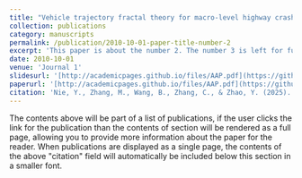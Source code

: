 ```yaml
---
title: "Vehicle trajectory fractal theory for macro-level highway crash rate analysis"
collection: publications
category: manuscripts
permalink: /publication/2010-10-01-paper-title-number-2
excerpt: 'This paper is about the number 2. The number 3 is left for future work.'
date: 2010-10-01
venue: 'Journal 1'
slidesurl: '[http://academicpages.github.io/files/AAP.pdf](https://github.com/asdw53987003/NieYH.github.io/blob/master/files/AAP.pdf)'
paperurl: '[http://academicpages.github.io/files/AAP.pdf](https://github.com/asdw53987003/NieYH.github.io/blob/master/files/AAP.pdf)'
citation: 'Nie, Y., Zhang, M., Wang, B., Zhang, C., & Zhao, Y. (2025). Vehicle trajectory fractal theory for macro-level highway crash rate analysis. Accident Analysis & Prevention, 215, 107989. https://doi.org/10.1016/j.aap.2025.107989'
---
```

The contents above will be part of a list of publications, if the user clicks the link for the publication than the contents of section will be rendered as a full page, allowing you to provide more information about the paper for the reader. When publications are displayed as a single page, the contents of the above "citation" field will automatically be included below this section in a smaller font.
